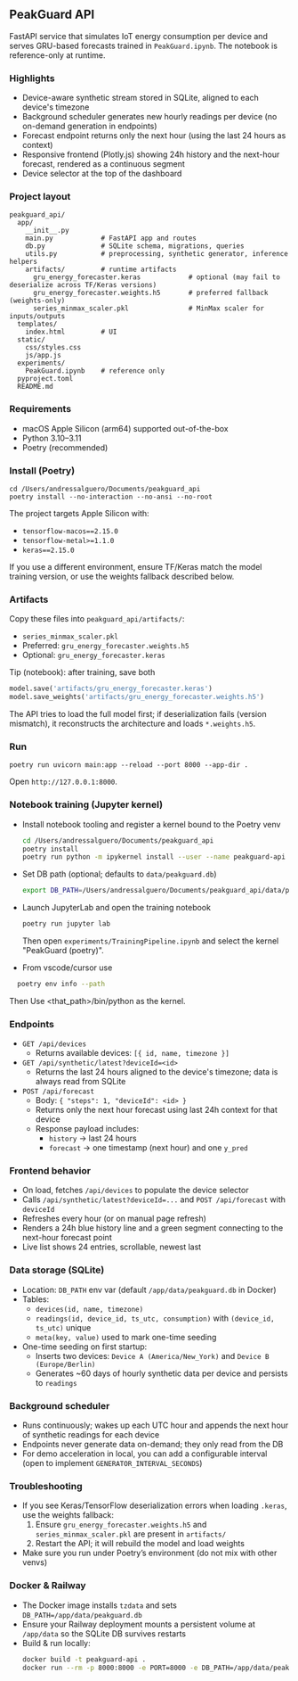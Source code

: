 ## PeakGuard API

FastAPI service that simulates IoT energy consumption per device and serves GRU-based forecasts trained in `PeakGuard.ipynb`. The notebook is reference-only at runtime.

### Highlights
- Device-aware synthetic stream stored in SQLite, aligned to each device's timezone
- Background scheduler generates new hourly readings per device (no on-demand generation in endpoints)
- Forecast endpoint returns only the next hour (using the last 24 hours as context)
- Responsive frontend (Plotly.js) showing 24h history and the next-hour forecast, rendered as a continuous segment
- Device selector at the top of the dashboard

### Project layout
```
peakguard_api/
  app/
    __init__.py
    main.py            # FastAPI app and routes
    db.py              # SQLite schema, migrations, queries
    utils.py           # preprocessing, synthetic generator, inference helpers
    artifacts/         # runtime artifacts
      gru_energy_forecaster.keras            # optional (may fail to deserialize across TF/Keras versions)
      gru_energy_forecaster.weights.h5       # preferred fallback (weights-only)
      series_minmax_scaler.pkl               # MinMax scaler for inputs/outputs
  templates/
    index.html         # UI
  static/
    css/styles.css
    js/app.js
  experiments/
    PeakGuard.ipynb    # reference only
  pyproject.toml
  README.md
```

### Requirements
- macOS Apple Silicon (arm64) supported out-of-the-box
- Python 3.10–3.11
- Poetry (recommended)

### Install (Poetry)
```
cd /Users/andressalguero/Documents/peakguard_api
poetry install --no-interaction --no-ansi --no-root
```

The project targets Apple Silicon with:
- `tensorflow-macos==2.15.0`
- `tensorflow-metal>=1.1.0`
- `keras==2.15.0`

If you use a different environment, ensure TF/Keras match the model training version, or use the weights fallback described below.

### Artifacts
Copy these files into `peakguard_api/artifacts/`:
- `series_minmax_scaler.pkl`
- Preferred: `gru_energy_forecaster.weights.h5`
- Optional: `gru_energy_forecaster.keras`

Tip (notebook): after training, save both
```python
model.save('artifacts/gru_energy_forecaster.keras')
model.save_weights('artifacts/gru_energy_forecaster.weights.h5')
```
The API tries to load the full model first; if deserialization fails (version mismatch), it reconstructs the architecture and loads `*.weights.h5`.

### Run
```
poetry run uvicorn main:app --reload --port 8000 --app-dir .
```
Open `http://127.0.0.1:8000`.

### Notebook training (Jupyter kernel)
- Install notebook tooling and register a kernel bound to the Poetry venv
  ```bash
  cd /Users/andressalguero/Documents/peakguard_api
  poetry install
  poetry run python -m ipykernel install --user --name peakguard-api --display-name "PeakGuard (poetry)"
  ```
- Set DB path (optional; defaults to `data/peakguard.db`)
  ```bash
  export DB_PATH=/Users/andressalguero/Documents/peakguard_api/data/peakguard.db
  ```
- Launch JupyterLab and open the training notebook
  ```bash
  poetry run jupyter lab
  ```
  Then open `experiments/TrainingPipeline.ipynb` and select the kernel "PeakGuard (poetry)".

- From vscode/cursor use 
```bash
  poetry env info --path
```

Then Use <that_path>/bin/python as the kernel. 

### Endpoints
- `GET /api/devices`
  - Returns available devices: `[{ id, name, timezone }]`
- `GET /api/synthetic/latest?deviceId=<id>`
  - Returns the last 24 hours aligned to the device's timezone; data is always read from SQLite
- `POST /api/forecast`
  - Body: `{ "steps": 1, "deviceId": <id> }`
  - Returns only the next hour forecast using last 24h context for that device
  - Response payload includes:
    - `history` → last 24 hours
    - `forecast` → one timestamp (next hour) and one `y_pred`

### Frontend behavior
- On load, fetches `/api/devices` to populate the device selector
- Calls `/api/synthetic/latest?deviceId=...` and `POST /api/forecast` with `deviceId`
- Refreshes every hour (or on manual page refresh)
- Renders a 24h blue history line and a green segment connecting to the next-hour forecast point
- Live list shows 24 entries, scrollable, newest last

### Data storage (SQLite)
- Location: `DB_PATH` env var (default `/app/data/peakguard.db` in Docker)
- Tables:
  - `devices(id, name, timezone)`
  - `readings(id, device_id, ts_utc, consumption)` with `(device_id, ts_utc)` unique
  - `meta(key, value)` used to mark one-time seeding
- One-time seeding on first startup:
  - Inserts two devices: `Device A (America/New_York)` and `Device B (Europe/Berlin)`
  - Generates ~60 days of hourly synthetic data per device and persists to `readings`

### Background scheduler
- Runs continuously; wakes up each UTC hour and appends the next hour of synthetic readings for each device
- Endpoints never generate data on-demand; they only read from the DB
- For demo acceleration in local, you can add a configurable interval (open to implement `GENERATOR_INTERVAL_SECONDS`)

### Troubleshooting
- If you see Keras/TensorFlow deserialization errors when loading `.keras`, use the weights fallback:
  1) Ensure `gru_energy_forecaster.weights.h5` and `series_minmax_scaler.pkl` are present in `artifacts/`
  2) Restart the API; it will rebuild the model and load weights
- Make sure you run under Poetry’s environment (do not mix with other venvs)

### Docker & Railway
- The Docker image installs `tzdata` and sets `DB_PATH=/app/data/peakguard.db`
- Ensure your Railway deployment mounts a persistent volume at `/app/data` so the SQLite DB survives restarts
- Build & run locally:
  ```bash
  docker build -t peakguard-api .
  docker run --rm -p 8000:8000 -e PORT=8000 -e DB_PATH=/app/data/peakguard.db -v $(pwd)/data:/app/data peakguard-api
  ```


